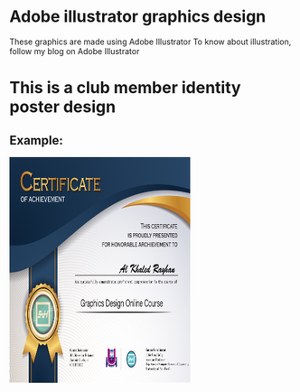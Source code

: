 # Adobe illustrator graphics design
 These graphics are made using Adobe Illustrator  To know about illustration, follow my blog on Adobe Illustrator


# This is a club member identity poster design

## Example:

<img src="https://raw.githubusercontent.com/Rayhan1996/Adobe-illustrator-graphics-design/main/SnH%20graphics%20design%20certificate/AL%20KHALED%20RAYHAN.png" width="320" height="400" />
